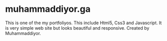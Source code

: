 # muhammaddiyor.ga
This is one of the my portfoliyos. This include Html5, Css3 and Javascript. It is very simple web site but looks beautiful and responsive.
Created by Muhammaddiyor.
